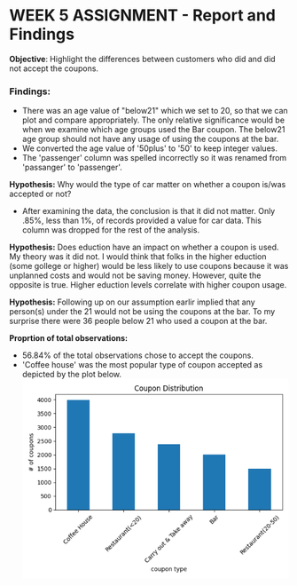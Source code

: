 # WEEK 5 ASSIGNMENT - Report and Findings
**Objective**: Highlight the differences between customers who did and did not accept the coupons.  

### Findings:
* There was an age value of "below21" which we set to 20, so that we can plot and compare appropriately.  The only relative significance would be when we examine which age groups used the Bar coupon.  The below21 age group should not have any usage of using the coupons at the bar. 
* We converted the age value of '50plus' to '50' to keep integer values.
* The 'passenger' column was spelled incorrectly so it was renamed from 'passanger' to 'passenger'.

**Hypothesis:**  Why would the type of car matter on whether a coupon is/was accepted or not?
* After examining the data, the conclusion is that it did not matter.  Only .85%, less than 1%, of records provided a value for car data. This column was dropped for the rest of the analysis.  

**Hypothesis:** Does eduction have an impact on whether a coupon is used.  My theory was it did not.  I would think that folks in the higher eduction (some gollege or higher) would be less likely to use coupons because it was unplanned costs and would not be saving money.  However, quite the opposite is true.  Higher eduction levels correlate with higher coupon usage.  

**Hypothesis:** Following up on our assumption earlir implied that any person(s) under the 21 would not be using the coupons at the bar.  To my surprise there were 36 people below 21 who used a coupon at the bar. 


**Proprtion of total observations:**
* 56.84% of the total observations chose to accept the coupons.
* 'Coffee house' was the most popular type of coupon accepted as depicted by the plot below. 
![coupon distribution](images/coupon_distribution.png)
